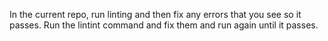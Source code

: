 In the current repo, run linting and then fix any errors that you see so it passes.
Run the lintint command and fix them and run again until it passes.